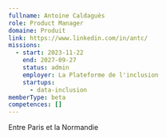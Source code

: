 ```yaml
---
fullname: Antoine Caldaguès
role: Product Manager
domaine: Produit
link: https://www.linkedin.com/in/antc/
missions:
  - start: 2023-11-22
    end: 2027-09-27
    status: admin
    employer: La Plateforme de l'inclusion
    startups:
      - data-inclusion
memberType: beta
competences: []
---
```

Entre Paris et la Normandie
